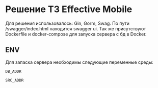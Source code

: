 
# Решение ТЗ Effective Mobile

Для решения использовалось: Gin, Gorm, Swag. По пути /swagger/index.html находится swagger ui. Так же присутствуют Dockerfile и docker-compose для запуска сервера с бд в Docker.


## ENV

Для запаска сервера необходимы следующие переменные среды:

`DB_ADDR`

`SRC_ADDR`

